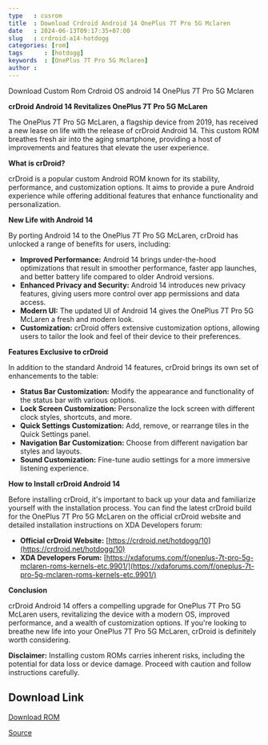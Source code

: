 ```yaml
---
type   : cusrom
title  : Download Crdroid Android 14 OnePlus 7T Pro 5G Mclaren
date   : 2024-06-13T09:17:35+07:00
slug   : crdroid-a14-hotdogg
categories: [rom]
tags      : [hotdogg]
keywords  : [OnePlus 7T Pro 5G Mclaren]
author :
---
```


Download Custom Rom Crdroid OS android 14 OnePlus 7T Pro 5G Mclaren

**crDroid Android 14 Revitalizes OnePlus 7T Pro 5G McLaren**

The OnePlus 7T Pro 5G McLaren, a flagship device from 2019, has received a new lease on life with the release of crDroid Android 14. This custom ROM breathes fresh air into the aging smartphone, providing a host of improvements and features that elevate the user experience.

**What is crDroid?**

crDroid is a popular custom Android ROM known for its stability, performance, and customization options. It aims to provide a pure Android experience while offering additional features that enhance functionality and personalization.

**New Life with Android 14**

By porting Android 14 to the OnePlus 7T Pro 5G McLaren, crDroid has unlocked a range of benefits for users, including:

* **Improved Performance:** Android 14 brings under-the-hood optimizations that result in smoother performance, faster app launches, and better battery life compared to older Android versions.
* **Enhanced Privacy and Security:** Android 14 introduces new privacy features, giving users more control over app permissions and data access.
* **Modern UI:** The updated UI of Android 14 gives the OnePlus 7T Pro 5G McLaren a fresh and modern look.
* **Customization:** crDroid offers extensive customization options, allowing users to tailor the look and feel of their device to their preferences.

**Features Exclusive to crDroid**

In addition to the standard Android 14 features, crDroid brings its own set of enhancements to the table:

* **Status Bar Customization:** Modify the appearance and functionality of the status bar with various options.
* **Lock Screen Customization:** Personalize the lock screen with different clock styles, shortcuts, and more.
* **Quick Settings Customization:** Add, remove, or rearrange tiles in the Quick Settings panel.
* **Navigation Bar Customization:** Choose from different navigation bar styles and layouts.
* **Sound Customization:** Fine-tune audio settings for a more immersive listening experience.

**How to Install crDroid Android 14**

Before installing crDroid, it's important to back up your data and familiarize yourself with the installation process. You can find the latest crDroid build for the OnePlus 7T Pro 5G McLaren on the official crDroid website and detailed installation instructions on XDA Developers forum:

* **Official crDroid Website:** [https://crdroid.net/hotdogg/10](https://crdroid.net/hotdogg/10)
* **XDA Developers Forum:** [https://xdaforums.com/f/oneplus-7t-pro-5g-mclaren-roms-kernels-etc.9901/](https://xdaforums.com/f/oneplus-7t-pro-5g-mclaren-roms-kernels-etc.9901/)

**Conclusion**

crDroid Android 14 offers a compelling upgrade for OnePlus 7T Pro 5G McLaren users, revitalizing the device with a modern OS, improved performance, and a wealth of customization options. If you're looking to breathe new life into your OnePlus 7T Pro 5G McLaren, crDroid is definitely worth considering.

**Disclaimer:** Installing custom ROMs carries inherent risks, including the potential for data loss or device damage. Proceed with caution and follow instructions carefully.


## Download Link
[Download ROM](https://sourceforge.net/projects/crdroid/files/hotdogg/10.x/)

[Source](https://crdroid.net/hotdogg/9)

